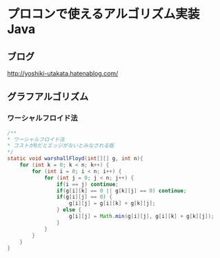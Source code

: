 プロコンで使えるアルゴリズム実装 Java
====

## ブログ

http://yoshiki-utakata.hatenablog.com/


## グラフアルゴリズム

### ワーシャルフロイド法

```java
/**
* ワーシャルフロイド法
* コストが0だとエッジがないとみなされる版
*/
static void warshallFloyd(int[][] g, int n){
	for (int k = 0; k < n; k++) {
		for (int i = 0; i < n; i++) {
			for (int j = 0; j < n; j++) {
				if(i == j) continue;
				if(g[i][k] == 0 || g[k][j] == 0) continue;
				if(g[i][j] == 0) {
					g[i][j] = g[i][k] + g[k][j];
				} else {
					g[i][j] = Math.min(g[i][j], g[i][k] + g[k][j]);
				}
			}
		}
	}
}
```
